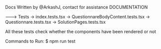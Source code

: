 Docs Written by @ArkashJ, contact for assistance
DOCUMENTATION

---> Tests
    -> index.tests.tsx
    -> QuestionnareBodyContent.tests.tsx
    -> Questionnare.tests.tsx
    -> SolutionPages.tests.tsx

All these tests check whether the components have been rendered or not

Commands to Run:
$ npm run test